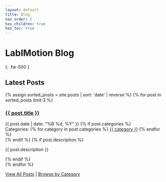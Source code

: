 ```yaml
---
layout: default
title: Blog
nav_order: 2
has_children: true
has_toc: true
---
```


# LabIMotion Blog
{: .fw-500 }

## Latest Posts

{% assign sorted_posts = site.posts | sort: 'date' | reverse %}
{% for post in sorted_posts limit:3 %}
  <article class="post-preview">
    <h3>
      <a href="{{ post.url | relative_url }}">{{ post.title }}</a>
    </h3>
    <time datetime="{{ post.date | date_to_xmlschema }}" class="fw-500">{{ post.date | date: "%B %d, %Y" }}</time>
    {% if post.categories %}
    <div class="post-categories">
      Categories:
      {% for category in post.categories %}
        <a href="./categories#{{ category | slugify }}" class="category-tag">{{ category }}</a>
      {% endfor %}
    </div>
    {% endif %}
    {% if post.description %}
      <p>{{ post.description }}</p>
    {% endif %}
  </article>
{% endfor %}

[View All Posts](./archive) | [Browse by Category](./categories)
